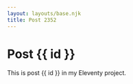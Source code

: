 ```yaml
---
layout: layouts/base.njk
title: Post 2352
---
```


# Post {{ id }}

This is post {{ id }} in my Eleventy project.
